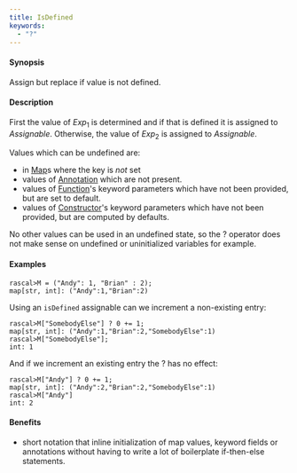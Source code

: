 ```yaml
---
title: IsDefined
keywords:
  - "?"
---
```


#### Synopsis

Assign but replace if value is not defined.

#### Description

First the value of _Exp_<sub>1</sub> is determined and if that is defined it is assigned to _Assignable_. 
Otherwise, the value of _Exp_<sub>2</sub> is assigned to _Assignable_.

Values which can be undefined are:
* in [Map](../../../../Rascal/Expressions/Values/Map)s where the key is _not_ set
* values of [Annotation](../../../../Rascal/Declarations/Annotation) which are not present.
* values of [Function](../../../../Rascal/Declarations/Function)'s keyword parameters which have not been provided, but are set to default.
* values of [Constructor](../../../../Rascal/Expressions/Values/Constructor)'s keyword parameters which have not been provided, but are computed by defaults.

No other values can be used in an undefined state, so the ? operator does not make sense on undefined or uninitialized variables for example.

#### Examples


```rascal-shell
rascal>M = ("Andy": 1, "Brian" : 2);
map[str, int]: ("Andy":1,"Brian":2)
```
Using an `isDefined` assignable can we increment a non-existing entry:

```rascal-shell
rascal>M["SomebodyElse"] ? 0 += 1;
map[str, int]: ("Andy":1,"Brian":2,"SomebodyElse":1)
rascal>M["SomebodyElse"];
int: 1
```
And if we increment an existing entry the ? has no effect:

```rascal-shell
rascal>M["Andy"] ? 0 += 1;
map[str, int]: ("Andy":2,"Brian":2,"SomebodyElse":1)
rascal>M["Andy"]
int: 2
```

#### Benefits

* short notation that inline initialization of map values, keyword fields or annotations without having to write a lot of boilerplate if-then-else statements. 


